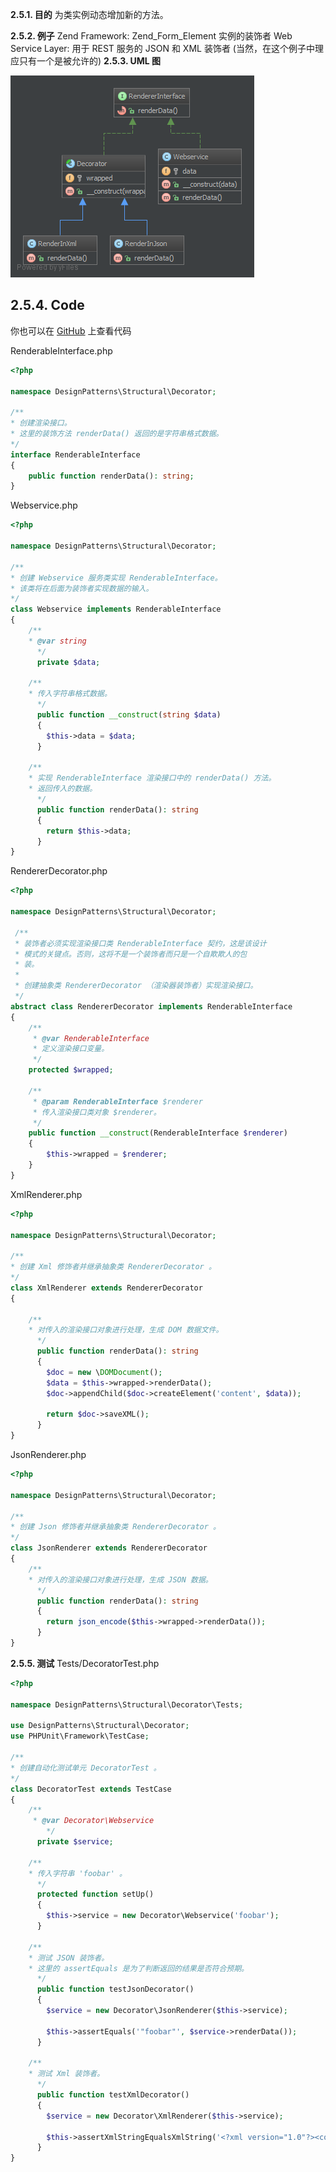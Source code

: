**2.5.1. 目的**
为类实例动态增加新的方法。

**2.5.2. 例子**
Zend Framework: Zend_Form_Element 实例的装饰者
Web Service Layer: 用于 REST 服务的 JSON 和 XML 装饰者 (当然，在这个例子中理应只有一个是被允许的)
**2.5.3. UML 图**

![](../../images/DesignPatterns/Decorator.png)

## 2.5.4. Code

你也可以在 [GitHub](https://github.com/domnikl/DesignPatternsPHP/tree/master/Structural/Decorator) 上查看代码

RenderableInterface.php
```php
<?php

namespace DesignPatterns\Structural\Decorator;

/**
* 创建渲染接口。
* 这里的装饰方法 renderData() 返回的是字符串格式数据。
*/
interface RenderableInterface
{
    public function renderData(): string;
}
```
Webservice.php
```php
<?php

namespace DesignPatterns\Structural\Decorator;

/**
* 创建 Webservice 服务类实现 RenderableInterface。
* 该类将在后面为装饰者实现数据的输入。
*/
class Webservice implements RenderableInterface
{
    /**
    * @var string
      */
      private $data;

    /**
    * 传入字符串格式数据。
      */
      public function __construct(string $data)
      {
        $this->data = $data;
      }

    /**
    * 实现 RenderableInterface 渲染接口中的 renderData() 方法。
    * 返回传入的数据。
      */
      public function renderData(): string
      {
        return $this->data;
      }
}
```
RendererDecorator.php
```php
<?php

namespace DesignPatterns\Structural\Decorator;

 /**
 * 装饰者必须实现渲染接口类 RenderableInterface 契约，这是该设计
 * 模式的关键点。否则，这将不是一个装饰者而只是一个自欺欺人的包
 * 装。
 * 
 * 创建抽象类 RendererDecorator （渲染器装饰者）实现渲染接口。
 */
abstract class RendererDecorator implements RenderableInterface
{
    /**
     * @var RenderableInterface
     * 定义渲染接口变量。
     */
    protected $wrapped;

    /**
     * @param RenderableInterface $renderer
     * 传入渲染接口类对象 $renderer。
     */
    public function __construct(RenderableInterface $renderer)
    {
        $this->wrapped = $renderer;
    }
}
```
XmlRenderer.php
```php
<?php

namespace DesignPatterns\Structural\Decorator;

/**
* 创建 Xml 修饰者并继承抽象类 RendererDecorator 。
*/
class XmlRenderer extends RendererDecorator
{

    /**
    * 对传入的渲染接口对象进行处理，生成 DOM 数据文件。
      */
      public function renderData(): string
      {
        $doc = new \DOMDocument();
        $data = $this->wrapped->renderData();
        $doc->appendChild($doc->createElement('content', $data));

        return $doc->saveXML();
      }
}
```
JsonRenderer.php
```php
<?php

namespace DesignPatterns\Structural\Decorator;

/**
* 创建 Json 修饰者并继承抽象类 RendererDecorator 。
*/
class JsonRenderer extends RendererDecorator
{
    /**
    * 对传入的渲染接口对象进行处理，生成 JSON 数据。
      */
      public function renderData(): string
      {
        return json_encode($this->wrapped->renderData());
      }
}
```
**2.5.5. 测试**
Tests/DecoratorTest.php
```php
<?php

namespace DesignPatterns\Structural\Decorator\Tests;

use DesignPatterns\Structural\Decorator;
use PHPUnit\Framework\TestCase;

/**
* 创建自动化测试单元 DecoratorTest 。
*/
class DecoratorTest extends TestCase
{
    /**
     * @var Decorator\Webservice
        */
      private $service;

    /** 
    * 传入字符串 'foobar' 。
      */
      protected function setUp()
      {
        $this->service = new Decorator\Webservice('foobar');
      }

    /**
    * 测试 JSON 装饰者。
    * 这里的 assertEquals 是为了判断返回的结果是否符合预期。
      */
      public function testJsonDecorator()
      {
        $service = new Decorator\JsonRenderer($this->service);

        $this->assertEquals('"foobar"', $service->renderData());
      }

    /**
    * 测试 Xml 装饰者。
      */
      public function testXmlDecorator()
      {
        $service = new Decorator\XmlRenderer($this->service);

        $this->assertXmlStringEqualsXmlString('<?xml version="1.0"?><content>foobar</content>', $service->renderData());
      }
}
```
